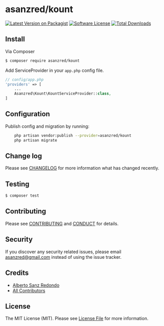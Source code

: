 # asanzred/kount

[![Latest Version on Packagist][ico-version]][link-packagist]
[![Software License][ico-license]](LICENSE.md)
[![Total Downloads][ico-downloads]][link-downloads]

## Install

Via Composer

``` bash
$ composer require asanzred/kount
```

Add ServiceProvider in your `app.php` config file.

```php
// config/app.php
'providers' => [
    ...
    Asanzred\Kount\KountServiceProvider::class,
]
```

## Configuration

Publish config and migration by running:

``` bash
    php artisan vendor:publish --provider=asanzred/kount
    php artisan migrate
```


## Change log

Please see [CHANGELOG](CHANGELOG.md) for more information what has changed recently.

## Testing

``` bash
$ composer test
```

## Contributing

Please see [CONTRIBUTING](CONTRIBUTING.md) and [CONDUCT](CONDUCT.md) for details.

## Security

If you discover any security related issues, please email asanzred@gmail.com instead of using the issue tracker.

## Credits

- [Alberto Sanz Redondo][link-author]
- [All Contributors][link-contributors]

## License

The MIT License (MIT). Please see [License File](LICENSE.md) for more information.

[ico-version]: https://img.shields.io/packagist/v/asanzred/kount.svg?style=flat-square
[ico-license]: https://img.shields.io/badge/license-MIT-brightgreen.svg?style=flat-square
[ico-downloads]: https://img.shields.io/packagist/dt/asanzred/kount.svg?style=flat-square

[link-packagist]: https://packagist.org/packages/asanzred/kount
[link-downloads]: https://packagist.org/packages/asanzred/kount
[link-author]: https://github.com/asanzred
[link-contributors]: ../../contributors
